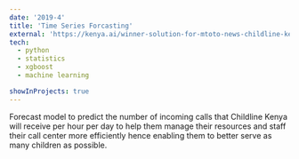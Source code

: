 ```yaml
---
date: '2019-4'
title: 'Time Series Forcasting'
external: 'https://kenya.ai/winner-solution-for-mtoto-news-childline-kenya-call-volume-prediction-challenge/'
tech:
  - python
  - statistics
  - xgboost
  - machine learning

showInProjects: true
---
```


Forecast model to predict the number of incoming calls that Childline Kenya will receive per hour per day to help them manage their resources and staff their call center more efficiently hence enabling them to better serve as many children as possible.
